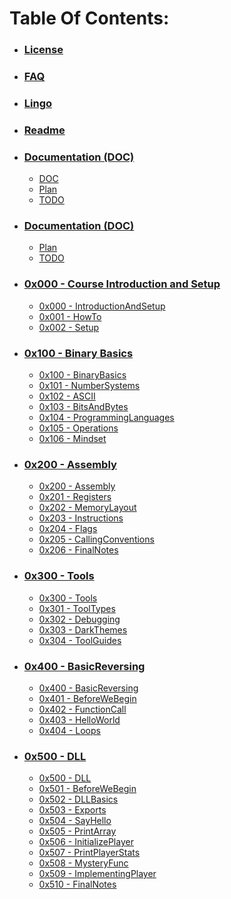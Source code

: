 # Table Of Contents:
* ### [License](LICENSE.md)
* ### [FAQ](FAQ.md)
* ### [Lingo](Lingo.md)
* ### [Readme](README.md)    
* ### [Documentation (DOC)](DOC)
    * [DOC](DOC/DOC.md)
    * [Plan](DOC/Plan.md)
    * [TODO](DOC/TODO.md)
    
* ### [Documentation (DOC)](DOC)
    * [Plan](DOC/Plan.md)
    * [TODO](DOC/TODO.md)

* ### [0x000 - Course Introduction and Setup](0x000-IntroductionAndSetup)
    * [0x000 - IntroductionAndSetup](0x000-IntroductionAndSetup/0x000-IntroductionAndSetup.md)
    * [0x001 - HowTo](0x000-IntroductionAndSetup/0x001-HowTo.md)
    * [0x002 - Setup](0x000-IntroductionAndSetup/0x002-Setup.md)
    
* ### [0x100 - Binary Basics](0x100-BinaryBasics)
    * [0x100 - BinaryBasics](0x100-BinaryBasics/0x100-BinaryBasics.md)
    * [0x101 - NumberSystems](0x100-BinaryBasics/0x101-NumberSystems.md)
    * [0x102 - ASCII](0x100-BinaryBasics/0x102-ASCII.md)
    * [0x103 - BitsAndBytes](0x100-BinaryBasics/0x103-BitsAndBytes.md)
    * [0x104 - ProgrammingLanguages](0x100-BinaryBasics/0x104-ProgrammingLanguages.md)
    * [0x105 - Operations](0x100-BinaryBasics/0x105-Operations.md)
    * [0x106 - Mindset](0x100-BinaryBasics/0x106-Mindset.md)
    
* ### [0x200 - Assembly](0x200-Assembly)
    * [0x200 - Assembly](0x200-Assembly/0x200-Assembly.md)
    * [0x201 - Registers](0x200-Assembly/0x201-Registers.md)
    * [0x202 - MemoryLayout](0x200-Assembly/0x202-MemoryLayout.md)
    * [0x203 - Instructions](0x200-Assembly/0x203-Instructions.md)
    * [0x204 - Flags](0x200-Assembly/0x204-Flags.md)
    * [0x205 - CallingConventions](0x200-Assembly/0x205-CallingConventions.md)
    * [0x206 - FinalNotes](0x200-Assembly/0x206-FinalNotes.md)
  
* ### [0x300 - Tools](0x300-Tools)
    * [0x300 - Tools](0x300-Tools/0x200-Tools.md)
    * [0x301 - ToolTypes](0x300-Tools/0x301-ToolTypes.md)
    * [0x302 - Debugging](0x300-Tools/0x302-Debugging.md)
    * [0x303 - DarkThemes](0x300-Tools/0x303-DarkThemes.md)
    * [0x304 - ToolGuides](0x300-Tools/0x304-ToolGuides.md)
  
* ### [0x400 - BasicReversing](0x400-BasicReversing)
    * [0x400 - BasicReversing](0x400-BasicReversing/0x200-BasicReversing.md)
    * [0x401 - BeforeWeBegin](0x400-BasicReversing/0x401-BeforeWeBegin.md)
    * [0x402 - FunctionCall](0x400-BasicReversing/0x402-FunctionCall.md)
    * [0x403 - HelloWorld](0x400-BasicReversing/0x403-HelloWorld.md)
    * [0x404 - Loops](0x400-BasicReversing/0x404-Loops.md)

* ### [0x500 - DLL](0x500-DLL)
    * [0x500 - DLL](0x500-DLL/0x500-DLL.md)
    * [0x501 - BeforeWeBegin](0x500-DLL/0x501-BeforeWeBegin.md)
    * [0x502 - DLLBasics](0x500-DLL/0x502-DLLBasics.md)
    * [0x503 - Exports](0x500-DLL/0x503-Exports.md)
    * [0x504 - SayHello](0x500-DLL/0x504-SayHello.md)
    * [0x505 - PrintArray](0x500-DLL/0x505-PrintArray.md)
    * [0x506 - InitializePlayer](0x500-DLL/0x506-InitializePlayer.md)
    * [0x507 - PrintPlayerStats](0x500-DLL/0x507-PrintPlayerStats.md)
    * [0x508 - MysteryFunc](0x500-DLL/0x508-MysteryFunc.md)
    * [0x509 - ImplementingPlayer](0x500-DLL/0x509-ImplementingPlayer.md)
    * [0x510 - FinalNotes](0x500-DLL/0x510-FinalNotes.md)